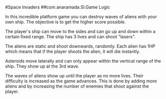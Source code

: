 #Space Invaders
##com.anaramada.SI.Game Logic

In this incredible platform game you can destroy waves of aliens with
your own ship. The objective is to get the higher score possible.

The player's ship can move to the sides and can go up and down within
a certain fixed range. The ship has 3 lives and can shoot "lasers".

The aliens are static and shoot downwards, randomly. Each alien has 1HP
which means that if the player shoots the alien, it will die instantly.

Asteroids move laterally and can only appear within the vertical range
of the ship. They show up at the 3rd wave.

The waves of aliens show up until the player as no more lives. Their
difficulty is increased as the game advances. This is done by adding
more aliens and by increasing the number of enemies that shoot
against the player. 

